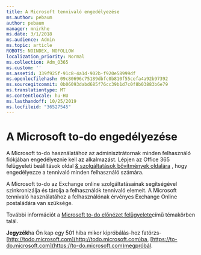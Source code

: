 ```yaml
---
title: A Microsoft tennivaló engedélyezése
ms.author: pebaum
author: pebaum
manager: mnirkhe
ms.date: 3/1/2018
ms.audience: Admin
ms.topic: article
ROBOTS: NOINDEX, NOFOLLOW
localization_priority: Normal
ms.collection: Adm_O365
ms.custom: ''
ms.assetid: 339f925f-91c8-4a1d-902b-f920e58999df
ms.openlocfilehash: 09c80696c75189dbfc0b810f55cefa4a92b97392
ms.sourcegitcommit: 0b06093dabd685f76cc39b1d7c0f8b03883b6e79
ms.translationtype: MT
ms.contentlocale: hu-HU
ms.lasthandoff: 10/25/2019
ms.locfileid: "36527545"
---
```

# <a name="how-to-enable-microsoft-to-do"></a>A Microsoft to-do engedélyezése

A Microsoft to-do használatához az adminisztrátornak minden felhasználó fiókjában engedélyeznie kell az alkalmazást. Lépjen az Office 365 felügyeleti beállítások oldal [ &amp; szolgáltatások bővítmények oldalára](https://portal.office.com/adminportal/home#/Settings/ServicesAndAddIns) , hogy engedélyezze a tennivaló minden felhasználó számára. 
  
A Microsoft to-do az Exchange online szolgáltatásainak segítségével szinkronizálja és tárolja a felhasználók tennivaló elemeit. A Microsoft tennivaló használatához a felhasználónak érvényes Exchange Online postaládára van szüksége.
  
További információt a [Microsoft to-do előnézet felügyelete](https://support.office.com/article/490c1a8c-2333-4952-8125-841afadb9620.aspx)című témakörben talál.
  
 **Jegyzék**ha Ön kap egy 501 hiba mikor kipróbálás-hoz fatörzs- [http://todo.microsoft.com](http://todo.microsoft.com)ba, [https://to-do.microsoft.com](https://to-do.microsoft.com)megpróbál.
  

